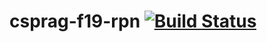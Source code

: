 # csprag-f19-rpn [![Build Status](https://travis-ci.org/achitta/csprag-f19-rpn.svg?branch=master)](https://travis-ci.org/achitta/csprag-f19-rpn)
